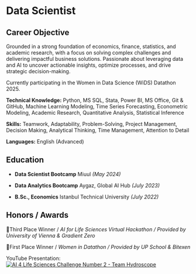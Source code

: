 Data Scientist
================================

Career Objective
-------------------------
Grounded in a strong foundation of economics, finance, statistics, and academic research, with a focus on solving complex challenges and delivering impactful business solutions. Passionate about leveraging data and AI to uncover actionable insights, optimize processes, and drive strategic decision-making. 

Currently participating in the Women in Data Science (WiDS) Datathon 2025.

**Technical Knowledge:** Python, MS SQL, Stata, Power BI, MS Office, Git & GitHub, Machine Learning Modeling,
Time Series Forecasting, Econometric Modeling, Academic Research, Quantitative Analysis, Statistical Inference

**Skills:** Teamwork, Adaptability, Problem-Solving, Project Management, Decision Making, Analytical Thinking, Time Management, Attention to Detail

**Languages:** English (Advanced)


Education
-------------------------
- **Data Scientist Bootcamp** Miuul *(May 2024)*
  
- **Data Analytics Bootcamp** Aygaz, Global AI Hub *(July 2023)* 

- **B.Sc., Economics**
  Istanbul Technical University *(July 2022)*  


Honors / Awards
-------------------------
🥉Third Place Winner / *AI for Life Sciences Virtual Hackathon / Provided by University of Vienna & Gradient Zero*

🥇First Place Winner / *Women in Datathon / Provided by UP School & Bitexen*

YouTube Presentation: 
[![AI 4 Life Sciences Challenge Number 2 - Team Hydroscope](https://img.youtube.com/vi/UTqxLyytgKM/0.jpg)](https://www.youtube.com/watch?v=UTqxLyytgKM)

